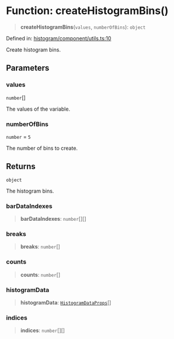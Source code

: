 # Function: createHistogramBins()

> **createHistogramBins**(`values`, `numberOfBins`): `object`

Defined in: [histogram/component/utils.ts:10](https://github.com/GeoDaCenter/openassistant/blob/aa41155e698e0b65b1716140c0c14440cdd9d76a/packages/echarts/src/histogram/component/utils.ts#L10)

Create histogram bins.

## Parameters

### values

`number`[]

The values of the variable.

### numberOfBins

`number` = `5`

The number of bins to create.

## Returns

`object`

The histogram bins.

### barDataIndexes

> **barDataIndexes**: `number`[][]

### breaks

> **breaks**: `number`[]

### counts

> **counts**: `number`[]

### histogramData

> **histogramData**: [`HistogramDataProps`](../type-aliases/HistogramDataProps.md)[]

### indices

> **indices**: `number`[][]
